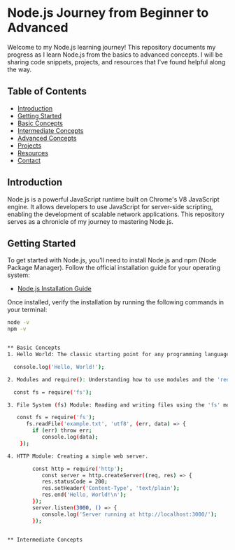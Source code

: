 # Node.js Journey from Beginner to Advanced

Welcome to my Node.js learning journey! This repository documents my progress as I learn Node.js from the basics to advanced concepts. I will be sharing code snippets, projects, and resources that I've found helpful along the way.

## Table of Contents

- [Introduction](#introduction)
- [Getting Started](#getting-started)
- [Basic Concepts](#basic-concepts)
- [Intermediate Concepts](#intermediate-concepts)
- [Advanced Concepts](#advanced-concepts)
- [Projects](#projects)
- [Resources](#resources)
- [Contact](#contact)

## Introduction

Node.js is a powerful JavaScript runtime built on Chrome's V8 JavaScript engine. It allows developers to use JavaScript for server-side scripting, enabling the development of scalable network applications. This repository serves as a chronicle of my journey to mastering Node.js.

## Getting Started

To get started with Node.js, you'll need to install Node.js and npm (Node Package Manager). Follow the official installation guide for your operating system:

- [Node.js Installation Guide](https://nodejs.org/en/download/)

Once installed, verify the installation by running the following commands in your terminal:

```sh
node -v
npm -v


** Basic Concepts
1. Hello World: The classic starting point for any programming language.

  console.log('Hello, World!');

2. Modules and require(): Understanding how to use modules and the 'require()' function.

  const fs = require('fs');

3. File System (fs) Module: Reading and writing files using the 'fs' module.

   const fs = require('fs');
      fs.readFile('example.txt', 'utf8', (err, data) => {
        if (err) throw err;
           console.log(data);
    });

4. HTTP Module: Creating a simple web server.

        const http = require('http');
           const server = http.createServer((req, res) => {
           res.statusCode = 200;
           res.setHeader('Content-Type', 'text/plain');
           res.end('Hello, World!\n');
        });
        server.listen(3000, () => {
           console.log('Server running at http://localhost:3000/');
        });


** Intermediate Concepts


